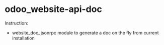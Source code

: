 odoo_website-api-doc
====================
Instruction:
- website_doc_jsonrpc module to generate a doc on the fly from current installation
